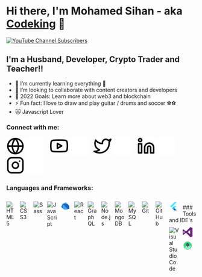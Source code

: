 # Hi there, I'm Mohamed Sihan - aka [Codeking][youtube] 👋

[![YouTube Channel Subscribers](https://img.shields.io/youtube/channel/subscribers/UCyAIFPi3AjUJ4772Ur4AyMw?logo=youtube&logoColor=red&style=for-the-badge)][youtube]

## I'm a Husband, Developer, Crypto Trader and Teacher!!

- 🌱 I’m currently learning everything 🤣
- 👯 I’m looking to collaborate with content creators and developers
- 🥅 2022 Goals: Learn more about web3 and blockchain
- ⚡ Fun fact: I love to draw and play guitar / drums and soccer ⚽⚽
- 😻 Javascript Lover

### Connect with me:

[![website](./img/globe-light.svg)](https://shihan167.wixsite.com/my-site#gh-light-mode-only)
[![website](./img/globe-dark.svg)](https://shihan167.wixsite.com/my-site/#gh-dark-mode-only)
&nbsp;&nbsp;
[![website](./img/youtube-light.svg)](https://www.youtube.com/channel/UCyAIFPi3AjUJ4772Ur4AyMw#gh-light-mode-only)
[![website](./img/youtube-dark.svg)](https://www.youtube.com/channel/UCyAIFPi3AjUJ4772Ur4AyMw#gh-dark-mode-only)
&nbsp;&nbsp;
[![website](./img/twitter-light.svg)](https://twitter.com/NilamSihan#gh-light-mode-only)
[![website](./img/twitter-dark.svg)](https://twitter.com/NilamSihan#gh-dark-mode-only)
&nbsp;&nbsp;
[![website](./img/linkedin-light.svg)](www.linkedin.com/in/mohamed-sihan-a803a21b6#gh-light-mode-only)
[![website](./img/linkedin-dark.svg)](www.linkedin.com/in/mohamed-sihan-a803a21b6#gh-dark-mode-only)
&nbsp;&nbsp;
[![website](./img/instagram-light.svg)](https://instagram.com/codeSTACKr#gh-light-mode-only)
[![website](./img/instagram-dark.svg)](https://instagram.com/codeSTACKr#gh-dark-mode-only)

### Languages and Frameworks:

<img align="left" alt="HTML5" width="26px" src="https://cdn.jsdelivr.net/gh/devicons/devicon/icons/html5/html5-original.svg" style="padding-right:10px; padding-top:10px" />
<img align="left" alt="CSS3" width="26px" src="https://cdn.jsdelivr.net/gh/devicons/devicon/icons/css3/css3-original.svg" style="padding-right:10px; padding-top:10px" />
<img align="left" alt="Sass" width="26px" src="https://cdn.jsdelivr.net/gh/devicons/devicon/icons/sass/sass-original.svg" style="padding-right:10px; padding-top:10px" />
<img align="left" alt="JavaScript" width="26px" src="https://cdn.jsdelivr.net/gh/devicons/devicon/icons/javascript/javascript-original.svg" style="padding-right:10px; padding-top:10px" />
<img align="left" alt="Dart" width="26px" src="./img/dart.svg" style="padding-right:10px; padding-top:10px" />
<img align="left" alt="React" width="26px" src="https://cdn.jsdelivr.net/gh/devicons/devicon/icons/react/react-original.svg" style="padding-right:10px; padding-top:10px" />
<img align="left" alt="GraphQL" width="26px" src="https://cdn.jsdelivr.net/gh/devicons/devicon/icons/graphql/graphql-plain.svg" style="padding-right:10px; padding-top:10px" />
<img align="left" alt="Node.js" width="26px" src="https://cdn.jsdelivr.net/gh/devicons/devicon/icons/nodejs/nodejs-original.svg" style="padding-right:10px; padding-top:10px" />
<img align="left" alt="MongoDB" width="26px" src="https://cdn.jsdelivr.net/gh/devicons/devicon/icons/mongodb/mongodb-original.svg" style="padding-right:10px; padding-top:10px" />
<img align="left" alt="MySQL" width="26px" src="https://cdn.jsdelivr.net/gh/devicons/devicon/icons/mysql/mysql-original.svg" style="padding-right:10px; padding-top:10px" />
<img align="left" alt="Git" width="26px" src="https://cdn.jsdelivr.net/gh/devicons/devicon/icons/git/git-original.svg" style="padding-right:10px; padding-top:10px" />
<img align="left" alt="GitHub" width="26px" src="https://user-images.githubusercontent.com/3369400/139447912-e0f43f33-6d9f-45f8-be46-2df5bbc91289.png" style="padding-right:10px; padding-top:10px" />
<img align="left" alt="Flutter" width="26px" src="./img/flutter.svg" style="padding-right:10px; padding-top:10px" />
<br>
### Tools and IDE's

<img align="left" alt="Visual Studio Code" width="26px" src="https://cdn.jsdelivr.net/gh/devicons/devicon/icons/vscode/vscode-original.svg" style="padding-right:10px; padding-top:10px" />
<img align="left" alt="Visual Studio" width="26px" src="./img/visualstudio.png" style="padding-right:10px; padding-top:10px; fill: #68217A" />
<img align="left" alt="GitHub" width="26px" src="./img/android-studio.svg" style="padding-right:10px; padding-top:10px" />

[youtube]: https://www.youtube.com/channel/UCyAIFPi3AjUJ4772Ur4AyMw
